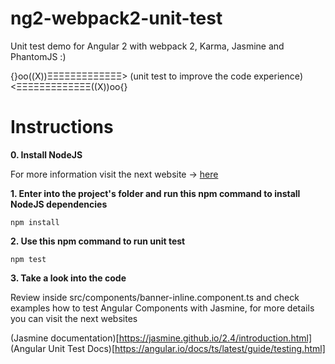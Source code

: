 # ng2-webpack2-unit-test
Unit test demo for Angular 2 with webpack 2, Karma, Jasmine and PhantomJS :)

{}oo((X))ΞΞΞΞΞΞΞΞΞΞΞΞΞ> (unit test to improve the code experience) <ΞΞΞΞΞΞΞΞΞΞΞΞΞ((X))oo{}

# Instructions

**0. Install NodeJS** 

For more information visit the next website -> [here](https://nodejs.org/es/)

**1. Enter into the project's folder and run this npm command to install NodeJS dependencies**

 ``` [console]
 npm install
 ```

**2. Use this npm command to run unit test**

 ``` [console]
npm test
 ```
 
 **3. Take a look into the code**

Review inside src/components/banner-inline.component.ts and check examples how to test Angular Components with Jasmine, for more details you can visit the next websites

(Jasmine documentation)[https://jasmine.github.io/2.4/introduction.html]
(Angular Unit Test Docs)[https://angular.io/docs/ts/latest/guide/testing.html]
